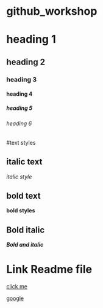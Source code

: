 # github_workshop
# heading 1
## heading 2
### heading 3
#### heading 4
##### heading 5
###### heading 6

#text styles
## italic text
*italic style*

## bold text
**bold styles**

## Bold italic
***Bold and italic***

# Link Readme file
[click me]("www.gmail.com")

[google]("www.google.com")
